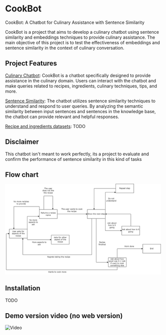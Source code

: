 # CookBot
CookBot: A Chatbot for Culinary Assistance with Sentence Similarity

CookBot is a project that aims to develop a culinary chatbot using sentence similarity and embeddings techniques to provide culinary assistance. The main objective of this project is to test the effectiveness of embeddings and sentence similarity in the context of culinary conversation.

## Project Features

<u>Culinary Chatbot</u>: CookBot is a chatbot specifically designed to provide assistance in the culinary domain. Users can interact with the chatbot and make queries related to recipes, ingredients, culinary techniques, tips, and more.

<u>Sentence Similarity</u>: The chatbot utilizes sentence similarity techniques to understand and respond to user queries. By analyzing the semantic similarity between input sentences and sentences in the knowledge base, the chatbot can provide relevant and helpful responses.

<u>Recipe and ingredients datasets</u>: TODO

## Disclaimer
This chatbot isn't meant to work perfectly, its a project to evaluate and confirm the performance of sentence similarity in this kind of tasks

## Flow chart
![Flow of the conversation with the chatBot](Diagrams/FlowDiagramCookBotV1.png)

## Installation
TODO

## Demo version video (no web version)

![Video](https://youtu.be/fJtUu6tHWkY)
